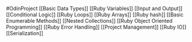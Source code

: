 #OdinProject 
[[Basic Data Types]]
[[Ruby Variables]]
[[Input and Output]]
[[Conditional Logic]]
[[Ruby Loops]]
[[Ruby Arrays]]
[[Ruby hash]]
[[Basic Enumerable Methods]]
[[Nested Collections]]
[[Ruby Object Oriented Programming]]
[[Ruby Error Handling]]
[[Project Management]]
[[Ruby IO]]
[[Serialization]]